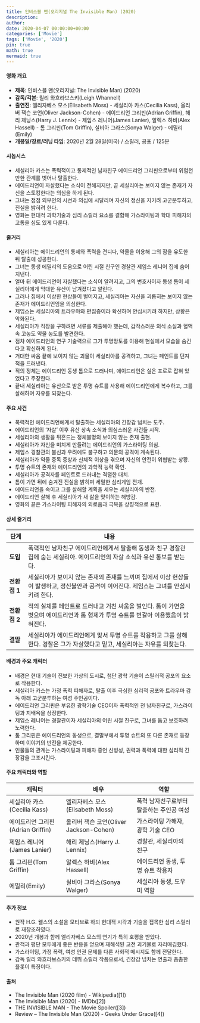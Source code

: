 ```yaml
---
title: 인비스블 맨(오리지널 The Invisible Man) (2020)
description: 
author: 
date: 2020-04-07 00:00:00+00:00
categories: ['Movie']
tags: ['Movie', '2020']
pin: true
math: true
mermaid: true
---
```

#### 영화 개요

- **제목**: 인비스블 맨(오리지널: The Invisible Man) (2020)  
- **감독/각본**: 릴리 와흐라브스키(Leigh Whannell)  
- **출연진**: 엘리자베스 모스(Elisabeth Moss) - 세실리아 카스(Cecilia Kass), 올리버 잭슨 코언(Oliver Jackson-Cohen) - 에이드리언 그리핀(Adrian Griffin), 해리 제닝스(Harry J. Lennix) - 제임스 레니어(James Lanier), 알렉스 하비(Alex Hassell) - 톰 그리핀(Tom Griffin), 실비아 그라스(Sonya Walger) - 에밀리(Emily)  
- **개봉일/장르/러닝 타임**: 2020년 2월 28일(미국) / 스릴러, 공포 / 125분  

#### 시놉시스

- 세실리아 카스는 폭력적이고 통제적인 남자친구 에이드리언 그리핀으로부터 위험천만한 관계를 벗어나 탈출한다.  
- 에이드리언이 자살했다는 소식이 전해지지만, 곧 세실리아는 보이지 않는 존재가 자신을 스토킹한다는 의심을 하게 된다.  
- 그녀는 점점 외부인의 시선과 의심에 시달리며 자신의 정신을 지키려 고군분투하고, 진실을 밝히려 한다.  
- 영화는 현대적 과학기술과 심리 스릴러 요소를 결합해 가스라이팅과 학대 피해자의 고통을 심도 있게 다룬다.  

#### 줄거리

- 세실리아는 에이드리언의 통제와 폭력을 견디다, 약물을 이용해 그의 잠을 유도한 뒤 탈출에 성공한다.  
- 그녀는 동생 에밀리의 도움으로 어린 시절 친구인 경찰관 제임스 레니어 집에 숨어 지낸다.  
- 얼마 뒤 에이드리언이 자살했다는 소식이 알려지고, 그의 변호사이자 동생 톰이 세실리아에게 막대한 유산이 남겨졌다고 알린다.  
- 그러나 집에서 이상한 현상들이 벌어지고, 세실리아는 자신을 괴롭히는 보이지 않는 존재가 에이드리언임을 의심한다.  
- 제임스는 세실리아의 트라우마와 편집증이라 확신하며 안심시키려 하지만, 상황은 악화된다.  
- 세실리아가 직장을 구하려면 서류를 제출해야 했는데, 갑작스러운 의식 소실과 혈액 속 고농도 약물 농도를 발견한다.  
- 점차 에이드리언의 연구 기술력으로 그가 투명망토를 이용해 현실에서 모습을 숨긴다고 확신하게 된다.  
- 거대한 싸움 끝에 보이지 않는 괴물이 세실리아를 공격하고, 그녀는 페인트를 던져 적을 드러낸다.  
- 적의 정체는 에이드리언 동생 톰으로 드러나며, 에이드리언은 실은 포로로 잡혀 있었다고 주장한다.  
- 끝내 세실리아는 유산으로 받은 투명 슈트를 사용해 에이드리언에게 복수하고, 그를 살해하며 자유를 되찾는다.  

#### 주요 사건

- 폭력적인 에이드리언에게서 탈출하는 세실리아의 긴장감 넘치는 도주.  
- 에이드리언의 ‘자살’ 이후 유산 상속 소식과 의심스러운 사건들 시작.  
- 세실리아의 생활을 뒤흔드는 정체불명의 보이지 않는 존재 출현.  
- 세실리아가 자신을 미치게 만들려는 에이드리언의 가스라이팅 의심.  
- 제임스 경찰관의 불신과 우려에도 불구하고 의문의 공격이 계속된다.  
- 세실리아가 약물 중독 증상과 신체적 이상을 겪으며 자신의 안전이 위협받는 상황.  
- 투명 슈트의 존재와 에이드리언의 과학적 능력 확인.  
- 세실리아가 공격자를 페인트로 드러내는 격렬한 대치.  
- 톰이 가면 뒤에 숨겨진 진실을 밝히며 세밀한 심리게임 전개.  
- 에이드리언을 속이고 그를 살해할 계획을 세우는 세실리아의 반전.  
- 에이드리언 살해 후 세실리아가 새 삶을 맞이하는 해방감.  
- 영화의 끝은 가스라이팅 피해자의 외로움과 극복을 상징적으로 표현.  

#### 상세 줄거리

| **단계** | **내용** |
|----------|----------|
| **도입** | 폭력적인 남자친구 에이드리언에게서 탈출해 동생과 친구 경찰관 집에 숨는 세실리아. 에이드리언의 자살 소식과 유산 통보를 받는다. |
| **전환점 1** | 세실리아가 보이지 않는 존재의 존재를 느끼며 집에서 이상 현상들이 발생하고, 정신불안과 공격이 이어진다. 제임스는 그녀를 안심시키려 한다. |
| **전환점 2** | 적의 실체를 페인트로 드러내고 거친 싸움을 벌인다. 톰이 가면을 벗으며 에이드리언과 톰 형제가 투명 슈트를 번갈아 이용했음이 밝혀진다. |
| **결말** | 세실리아가 에이드리언에게 맞서 투명 슈트를 착용하고 그를 살해한다. 경찰은 그가 자살했다고 믿고, 세실리아는 자유를 되찾는다. |

#### 배경과 주요 캐릭터

- 배경은 현대 기술이 진보한 가상의 도시로, 첨단 광학 기술이 스릴러적 공포의 요소로 작용한다.  
- 세실리아 카스는 가정 폭력 피해자로, 탈출 이후 극심한 심리적 공포와 트라우마 감독 아래 고군분투하는 여성 주인공이다.  
- 에이드리언 그리핀은 부유한 광학기술 CEO이자 폭력적인 전 남자친구로, 가스라이팅과 지배욕을 상징한다.  
- 제임스 레니어는 경찰관이자 세실리아의 어린 시절 친구로, 그녀를 돕고 보호하려 노력한다.  
- 톰 그리핀은 에이드리언의 동생으로, 결말부에서 투명 슈트의 또 다른 존재로 등장하며 이야기의 반전을 제공한다.  
- 인물들의 관계는 가스라이팅과 피해자 증언 신빙성, 권력과 폭력에 대한 심리적 긴장감을 고조시킨다.  

#### 주요 캐릭터와 역할

| **캐릭터** | **배우** | **역할** |
|------------|----------|----------|
| 세실리아 카스(Cecilia Kass) | 엘리자베스 모스(Elisabeth Moss) | 폭력 남자친구로부터 탈출하는 주인공 여성 |
| 에이드리언 그리핀(Adrian Griffin) | 올리버 잭슨 코언(Oliver Jackson-Cohen) | 가스라이팅 가해자, 광학 기술 CEO |
| 제임스 레니어(James Lanier) | 해리 제닝스(Harry J. Lennix) | 경찰관, 세실리아의 친구 |
| 톰 그리핀(Tom Griffin) | 알렉스 하비(Alex Hassell) | 에이드리언 동생, 투명 슈트 착용자 |
| 에밀리(Emily) | 실비아 그라스(Sonya Walger) | 세실리아 동생, 도우미 역할 |

#### 추가 정보

- 원작 H.G. 웰스의 소설을 모티브로 하되 현대적 시각과 기술을 접목한 심리 스릴러로 재창조하였다.  
- 2020년 개봉과 함께 엘리자베스 모스의 연기가 특히 호평을 받았다.  
- 관객과 평단 모두에게 좋은 반응을 얻으며 재해석된 고전 괴기물로 자리매김했다.  
- 가스라이팅, 가정 폭력, 여성 인권 문제를 다룬 사회적 메시지도 함께 전달한다.  
- 감독 릴리 와흐라브스키의 데뷔 스릴러 작품으로서, 긴장감 넘치는 연출과 촘촘한 플롯이 특징이다.  

#### 출처

- The Invisible Man (2020 film) - Wikipedia([1])  
- The Invisible Man (2020) - IMDb([2])  
- THE INVISIBLE MAN - The Movie Spoiler([3])  
- Review – The Invisible Man (2020) - Geeks Under Grace([4])
